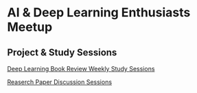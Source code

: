 # AI & Deep Learning Enthusiasts Meetup 

## Project & Study Sessions 

[Deep Learning Book Review Weekly Study Sessions](Deep-Learning-Book-Review/)

[Reaserch Paper Discussion Sessions](Reseach-Discussion-Sessions/)
